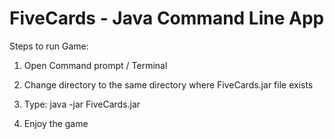# FiveCards - Java Command Line App

Steps to run Game:

1.  Open Command prompt / Terminal

2.  Change directory to the same directory where FiveCards.jar file exists

3.  Type: java -jar FiveCards.jar

4.  Enjoy the game
